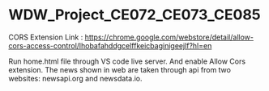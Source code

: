 # WDW_Project_CE072_CE073_CE085

CORS Extension Link : https://chrome.google.com/webstore/detail/allow-cors-access-control/lhobafahddgcelffkeicbaginigeejlf?hl=en

Run home.html file through VS code live server. And enable Allow Cors extension. 
The news shown in web are taken through api from two websites: newsapi.org and newsdata.io.
